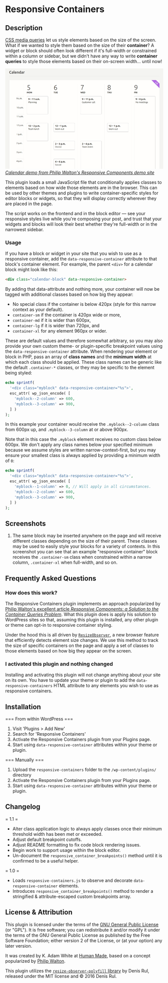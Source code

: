 <!-- ignore -->
# Responsive Containers
<!-- /ignore -->

## Description

[CSS media queries](https://developer.mozilla.org/en-US/docs/Web/CSS/Media_Queries/Using_media_queries) let us style elements based on the size of the screen. What if we wanted to style them based on the size of their **container**? A widget or block should often look different if it's full-width or constrained within a column or sidebar, but we didn't have any way to write **container queries** to style those elements based on their on-screen width&hellip; until now!

<!-- ignore -->
![Philip Walton's "Calendar" responsive components demo](./docs/images/responsive-components-calendar-demo.gif)
_[Calendar demo from Philip Walton's Responsive Components demo site](https://philipwalton.github.io/responsive-components/#calendar)_
<!-- /ignore -->

This plugin loads a small JavaScript file that conditionally applies classes to elements based on how wide those elements are in the browser. This can be used by other themes and plugins to write container-specific styles for editor blocks or widgets, so that they will display correctly wherever they are placed in the page.

The script works on the frontend and in the block editor — see your responsive styles live while you're composing your post, and trust that your widgets and blocks will look their best whether they're full-width or in the narrowest sidebar.

### Usage

If you have a block or widget in your site that you wish to use as a responsive container, add the `data-responsive-container` attribute to that block's container element. For example, the parent `<div>` for a calendar block might look like this:

```html
<div class="calendar-block" data-responsive-container>
```

By adding that data-attribute and nothing more, your container will now be tagged with additional classes based on how big they appear:
- No special class if the container is below 420px (style for this narrow context as your default).
- `container-sm` if the container is 420px wide or more,
- `container-md` if it is wider than 600px,
- `container-lg` if it is wider than 720px, and
- `container-xl` for any element 960px or wider.

These are default values and therefore somewhat arbitrary, so you may also provide your own custom theme- or plugin-specific breakpoint values using the `data-responsive-container` attribute. When rendering your element or block in PHP, pass an array of **class names** and the **minimum width** at which each class should be applied. These class names can be generic like the default `.container-*` classes, or they may be specific to the element being styled:

```php
echo sprintf(
  '<div class="myblock" data-responsive-container="%s">',
  esc_attr( wp_json_encode( [
    'myblock--2-column' => 600,
    'myblock--3-column' => 900,
  ] )
);
```

In this example your container would receive the `.myblock--2-column` class from 600px up, and `.myblock--3-column` at or above 900px.

Note that in this case the `.myblock` element receives no custom class below 600px. We don't apply any class names below your specified minimum because we assume styles are written narrow-context-first, but you may ensure your smallest class is always applied by providing a minimum width of `0`:

```php
echo sprintf(
  '<div class="myblock" data-responsive-container="%s">',
  esc_attr( wp_json_encode( [
    'myblock--1-column' => 0, // Will apply in all circumstances.
    'myblock--2-column' => 600,
    'myblock--3-column' => 900,
  ] )
);
```

## Screenshots

1. The same block may be inserted anywhere on the page and will receive different classes depending on the size of their parent. These classes may be used to easily style your blocks for a variety of contexts. In this screenshot you can see that an example "responsive container" block receives the `.container-sm` class when constrained within a narrow column, `.container-xl` when full-width, and so on.

## Frequently Asked Questions

### How does this work?

The Responsive Containers plugin implements an approach popularized by [Philip Walton's excellent article _Responsive Components: a Solution to the Container Queries Problem_](https://philipwalton.com/articles/responsive-components-a-solution-to-the-container-queries-problem/). What this plugin does is apply his solution to WordPress sites so that, assuming this plugin is installed, any other plugin or theme can opt-in to responsive container styling.

Under the hood this is all driven by [`ResizeObserver`](https://developer.mozilla.org/en-US/docs/Web/API/ResizeObserver), a new browser feature that efficiently detects element size changes. We use this method to track the size of specific containers on the page and apply a set of classes to those elements based on how big they appear on the screen.

### I activated this plugin and nothing changed

Installing and activating this plugin will not change anything about your site on its own. You have to update your theme or plugin to add the `data-responsive-containers` HTML attribute to any elements you wish to use as responsive containers.

## Installation

=== From within WordPress ===

1. Visit 'Plugins > Add New'
1. Search for 'Responsive Containers'
1. Activate the Responsive Containers plugin from your Plugins page.
1. Start using `data-responsive-container` attributes within your theme or plugin.

=== Manually ===

1. Upload the `responsive-containers` folder to the `/wp-content/plugins/` directory
1. Activate the Responsive Containers plugin from your Plugins page.
1. Start using `data-responsive-container` attributes within your theme or plugin.

## Changelog

= 1.1 =
* Alter class application logic to always apply classes once their minimum threshold width has been met or exceeded.
* Adjust default breakpoint cutoffs.
* Adjust README formatting to fix code block rendering issues.
* Begin work to support usage within the block editor.
* Un-document the `responsive_container_breakpoints()` method until it is confirmed to be a useful helper.

= 1.0 =
* Loads `responsive-containers.js` to observe and decorate `data-responsive-container` elements.
* Introduces `responsive_container_breakpoints()` method to render a stringified & attribute-escaped custom breakpoints array.

## License & Attribution

This plugin is licensed under the terms of the [GNU General Public License](./license.txt) (or "GPL"). It is free software; you can redistribute it and/or modify it under the terms of the GNU General Public License as published by the Free Software Foundation; either version 2 of the License, or (at your option) any later version.

It was created by K. Adam White at [Human Made](https://humanmade.com), based on a concept popularized by [Philip Walton](https://philipwalton.com/).

This plugin utilizes the [`resize-observer-polyfill` library](https://www.npmjs.com/package/resize-observer-polyfill) by Denis Rul, released under the MIT license and &copy; 2016 Denis Rul.

